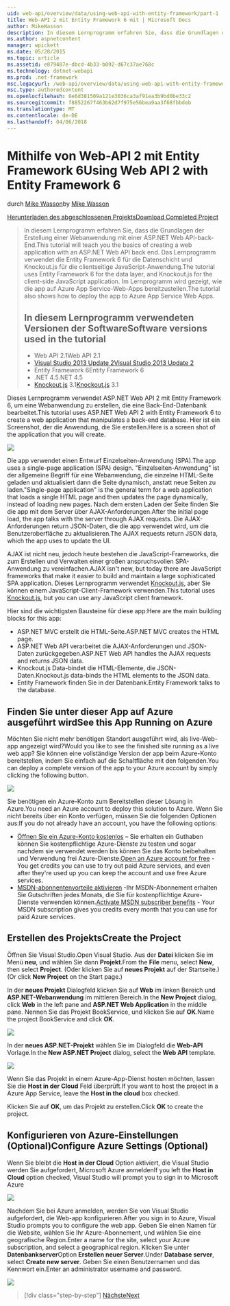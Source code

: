 ```yaml
---
uid: web-api/overview/data/using-web-api-with-entity-framework/part-1
title: Web-API 2 mit Entity Framework 6 mit | Microsoft Docs
author: MikeWasson
description: In diesem Lernprogramm erfahren Sie, dass die Grundlagen der Erstellung einer Webanwendung mit einer ASP.NET Web API-back-End. Das Lernprogramm verwendet die Entity Framework 6 für das Layout der Daten...
ms.author: aspnetcontent
manager: wpickett
ms.date: 05/28/2015
ms.topic: article
ms.assetid: e879487e-dbcd-4b33-b092-d67c37ae768c
ms.technology: dotnet-webapi
ms.prod: .net-framework
msc.legacyurl: /web-api/overview/data/using-web-api-with-entity-framework/part-1
msc.type: authoredcontent
ms.openlocfilehash: 8e6d381509a121e3036ca3af91ea3b9bd0be33c2
ms.sourcegitcommit: f8852267f463b62d7f975e56bea9aa3f68fbbdeb
ms.translationtype: MT
ms.contentlocale: de-DE
ms.lasthandoff: 04/06/2018
---
```

<a name="using-web-api-2-with-entity-framework-6"></a><span data-ttu-id="1dd9f-104">Mithilfe von Web-API 2 mit Entity Framework 6</span><span class="sxs-lookup"><span data-stu-id="1dd9f-104">Using Web API 2 with Entity Framework 6</span></span>
====================
<span data-ttu-id="1dd9f-105">durch [Mike Wasson](https://github.com/MikeWasson)</span><span class="sxs-lookup"><span data-stu-id="1dd9f-105">by [Mike Wasson](https://github.com/MikeWasson)</span></span>

[<span data-ttu-id="1dd9f-106">Herunterladen des abgeschlossenen Projekts</span><span class="sxs-lookup"><span data-stu-id="1dd9f-106">Download Completed Project</span></span>](https://github.com/MikeWasson/BookService)

> <span data-ttu-id="1dd9f-107">In diesem Lernprogramm erfahren Sie, dass die Grundlagen der Erstellung einer Webanwendung mit einer ASP.NET Web API-back-End.</span><span class="sxs-lookup"><span data-stu-id="1dd9f-107">This tutorial will teach you the basics of creating a web application with an ASP.NET Web API back end.</span></span> <span data-ttu-id="1dd9f-108">Das Lernprogramm verwendet die Entity Framework 6 für die Datenschicht und Knockout.js für die clientseitige JavaScript-Anwendung.</span><span class="sxs-lookup"><span data-stu-id="1dd9f-108">The tutorial uses Entity Framework 6 for the data layer, and Knockout.js for the client-side JavaScript application.</span></span> <span data-ttu-id="1dd9f-109">Im Lernprogramm wird gezeigt, wie die app auf Azure App Service-Web-Apps bereitzustellen.</span><span class="sxs-lookup"><span data-stu-id="1dd9f-109">The tutorial also shows how to deploy the app to Azure App Service Web Apps.</span></span>
> 
> ## <a name="software-versions-used-in-the-tutorial"></a><span data-ttu-id="1dd9f-110">In diesem Lernprogramm verwendeten Versionen der Software</span><span class="sxs-lookup"><span data-stu-id="1dd9f-110">Software versions used in the tutorial</span></span>
> 
> 
> - <span data-ttu-id="1dd9f-111">Web API 2.1</span><span class="sxs-lookup"><span data-stu-id="1dd9f-111">Web API 2.1</span></span>
> - [<span data-ttu-id="1dd9f-112">Visual Studio 2013 Update 2</span><span class="sxs-lookup"><span data-stu-id="1dd9f-112">Visual Studio 2013 Update 2</span></span>](https://www.visualstudio.com/downloads/download-visual-studio-vs)
> - <span data-ttu-id="1dd9f-113">Entity Framework 6</span><span class="sxs-lookup"><span data-stu-id="1dd9f-113">Entity Framework 6</span></span>
> - <span data-ttu-id="1dd9f-114">.NET 4.5</span><span class="sxs-lookup"><span data-stu-id="1dd9f-114">.NET 4.5</span></span>
> - <span data-ttu-id="1dd9f-115">[Knockout.js](http://knockoutjs.com/) 3.1</span><span class="sxs-lookup"><span data-stu-id="1dd9f-115">[Knockout.js](http://knockoutjs.com/) 3.1</span></span>


<span data-ttu-id="1dd9f-116">Dieses Lernprogramm verwendet ASP.NET Web API 2 mit Entity Framework 6, um eine Webanwendung zu erstellen, die eine Back-End-Datenbank bearbeitet.</span><span class="sxs-lookup"><span data-stu-id="1dd9f-116">This tutorial uses ASP.NET Web API 2 with Entity Framework 6 to create a web application that manipulates a back-end database.</span></span> <span data-ttu-id="1dd9f-117">Hier ist ein Screenshot, der die Anwendung, die Sie erstellen.</span><span class="sxs-lookup"><span data-stu-id="1dd9f-117">Here is a screen shot of the application that you will create.</span></span>

[![](part-1/_static/image2.png)](part-1/_static/image1.png)

<span data-ttu-id="1dd9f-118">Die app verwendet einen Entwurf Einzelseiten-Anwendung (SPA).</span><span class="sxs-lookup"><span data-stu-id="1dd9f-118">The app uses a single-page application (SPA) design.</span></span> <span data-ttu-id="1dd9f-119">"Einzelseiten-Anwendung" ist der allgemeine Begriff für eine Webanwendung, die einzelne HTML-Seite geladen und aktualisiert dann die Seite dynamisch, anstatt neue Seiten zu laden.</span><span class="sxs-lookup"><span data-stu-id="1dd9f-119">"Single-page application" is the general term for a web application that loads a single HTML page and then updates the page dynamically, instead of loading new pages.</span></span> <span data-ttu-id="1dd9f-120">Nach dem ersten Laden der Seite finden Sie die app mit dem Server über AJAX-Anforderungen.</span><span class="sxs-lookup"><span data-stu-id="1dd9f-120">After the initial page load, the app talks with the server through AJAX requests.</span></span> <span data-ttu-id="1dd9f-121">Die AJAX-Anforderungen return JSON-Daten, die die app verwendet wird, um die Benutzeroberfläche zu aktualisieren.</span><span class="sxs-lookup"><span data-stu-id="1dd9f-121">The AJAX requests return JSON data, which the app uses to update the UI.</span></span>

<span data-ttu-id="1dd9f-122">AJAX ist nicht neu, jedoch heute bestehen die JavaScript-Frameworks, die zum Erstellen und Verwalten einer großen anspruchsvollen SPA-Anwendung zu vereinfachen.</span><span class="sxs-lookup"><span data-stu-id="1dd9f-122">AJAX isn't new, but today there are JavaScript frameworks that make it easier to build and maintain a large sophisticated SPA application.</span></span> <span data-ttu-id="1dd9f-123">Dieses Lernprogramm verwendet [Knockout.js](http://knockoutjs.com/), aber Sie können einem JavaScript-Client-Framework verwenden.</span><span class="sxs-lookup"><span data-stu-id="1dd9f-123">This tutorial uses [Knockout.js](http://knockoutjs.com/), but you can use any JavaScript client framework.</span></span>

<span data-ttu-id="1dd9f-124">Hier sind die wichtigsten Bausteine für diese app:</span><span class="sxs-lookup"><span data-stu-id="1dd9f-124">Here are the main building blocks for this app:</span></span>

- <span data-ttu-id="1dd9f-125">ASP.NET MVC erstellt die HTML-Seite.</span><span class="sxs-lookup"><span data-stu-id="1dd9f-125">ASP.NET MVC creates the HTML page.</span></span>
- <span data-ttu-id="1dd9f-126">ASP.NET Web API verarbeitet die AJAX-Anforderungen und JSON-Daten zurückgegeben.</span><span class="sxs-lookup"><span data-stu-id="1dd9f-126">ASP.NET Web API handles the AJAX requests and returns JSON data.</span></span>
- <span data-ttu-id="1dd9f-127">Knockout.js Data-bindet die HTML-Elemente, die JSON-Daten.</span><span class="sxs-lookup"><span data-stu-id="1dd9f-127">Knockout.js data-binds the HTML elements to the JSON data.</span></span>
- <span data-ttu-id="1dd9f-128">Entity Framework finden Sie in der Datenbank.</span><span class="sxs-lookup"><span data-stu-id="1dd9f-128">Entity Framework talks to the database.</span></span>

## <a name="see-this-app-running-on-azure"></a><span data-ttu-id="1dd9f-129">Finden Sie unter dieser App auf Azure ausgeführt wird</span><span class="sxs-lookup"><span data-stu-id="1dd9f-129">See this App Running on Azure</span></span>

<span data-ttu-id="1dd9f-130">Möchten Sie nicht mehr benötigen Standort ausgeführt wird, als live-Web-app angezeigt wird?</span><span class="sxs-lookup"><span data-stu-id="1dd9f-130">Would you like to see the finished site running as a live web app?</span></span> <span data-ttu-id="1dd9f-131">Sie können eine vollständige Version der app beim Azure-Konto bereitstellen, indem Sie einfach auf die Schaltfläche mit den folgenden.</span><span class="sxs-lookup"><span data-stu-id="1dd9f-131">You can deploy a complete version of the app to your Azure account by simply clicking the following button.</span></span>

[![](http://azuredeploy.net/deploybutton.png)](https://azuredeploy.net/?WT.mc_id=deploy_azure_aspnet&repository=https://github.com/tfitzmac/BookService)

<span data-ttu-id="1dd9f-132">Sie benötigen ein Azure-Konto zum Bereitstellen dieser Lösung in Azure.</span><span class="sxs-lookup"><span data-stu-id="1dd9f-132">You need an Azure account to deploy this solution to Azure.</span></span> <span data-ttu-id="1dd9f-133">Wenn Sie nicht bereits über ein Konto verfügen, müssen Sie die folgenden Optionen aus:</span><span class="sxs-lookup"><span data-stu-id="1dd9f-133">If you do not already have an account, you have the following options:</span></span>

- <span data-ttu-id="1dd9f-134">[Öffnen Sie ein Azure-Konto kostenlos](https://azure.microsoft.com/pricing/free-trial/?WT.mc_id=A443DD604) – Sie erhalten ein Guthaben können Sie kostenpflichtige Azure-Dienste zu testen und sogar nachdem sie verwendet werden bis können Sie das Konto beibehalten und Verwendung frei Azure-Dienste.</span><span class="sxs-lookup"><span data-stu-id="1dd9f-134">[Open an Azure account for free](https://azure.microsoft.com/pricing/free-trial/?WT.mc_id=A443DD604) - You get credits you can use to try out paid Azure services, and even after they're used up you can keep the account and use free Azure services.</span></span>
- <span data-ttu-id="1dd9f-135">[MSDN-abonnentenvorteile aktivieren](https://azure.microsoft.com/pricing/member-offers/msdn-benefits-details/?WT.mc_id=A443DD604) -Ihr MSDN-Abonnement erhalten Sie Gutschriften jedes Monats, die Sie für kostenpflichtige Azure-Dienste verwenden können.</span><span class="sxs-lookup"><span data-stu-id="1dd9f-135">[Activate MSDN subscriber benefits](https://azure.microsoft.com/pricing/member-offers/msdn-benefits-details/?WT.mc_id=A443DD604) - Your MSDN subscription gives you credits every month that you can use for paid Azure services.</span></span>

## <a name="create-the-project"></a><span data-ttu-id="1dd9f-136">Erstellen des Projekts</span><span class="sxs-lookup"><span data-stu-id="1dd9f-136">Create the Project</span></span>

<span data-ttu-id="1dd9f-137">Öffnen Sie Visual Studio.</span><span class="sxs-lookup"><span data-stu-id="1dd9f-137">Open Visual Studio.</span></span> <span data-ttu-id="1dd9f-138">Aus der **Datei** klicken Sie im Menü **neu**, und wählen Sie dann **Projekt**.</span><span class="sxs-lookup"><span data-stu-id="1dd9f-138">From the **File** menu, select **New**, then select **Project**.</span></span> <span data-ttu-id="1dd9f-139">(Oder klicken Sie auf **neues Projekt** auf der Startseite.)</span><span class="sxs-lookup"><span data-stu-id="1dd9f-139">(Or click **New Project** on the Start page.)</span></span>

<span data-ttu-id="1dd9f-140">In der **neues Projekt** Dialogfeld klicken Sie auf **Web** im linken Bereich und **ASP.NET-Webanwendung** im mittleren Bereich.</span><span class="sxs-lookup"><span data-stu-id="1dd9f-140">In the **New Project** dialog, click **Web** in the left pane and **ASP.NET Web Application** in the middle pane.</span></span> <span data-ttu-id="1dd9f-141">Nennen Sie das Projekt BookService, und klicken Sie auf **OK**.</span><span class="sxs-lookup"><span data-stu-id="1dd9f-141">Name the project BookService and click **OK**.</span></span>

[![](part-1/_static/image4.png)](part-1/_static/image3.png)

<span data-ttu-id="1dd9f-142">In der **neues ASP.NET-Projekt** wählen Sie im Dialogfeld die **Web-API** Vorlage.</span><span class="sxs-lookup"><span data-stu-id="1dd9f-142">In the **New ASP.NET Project** dialog, select the **Web API** template.</span></span>

[![](part-1/_static/image6.png)](part-1/_static/image5.png)

<span data-ttu-id="1dd9f-143">Wenn Sie das Projekt in einem Azure-App-Dienst hosten möchten, lassen Sie die **Host in der Cloud** Feld überprüft.</span><span class="sxs-lookup"><span data-stu-id="1dd9f-143">If you want to host the project in a Azure App Service, leave the **Host in the cloud** box checked.</span></span>

<span data-ttu-id="1dd9f-144">Klicken Sie auf **OK**, um das Projekt zu erstellen.</span><span class="sxs-lookup"><span data-stu-id="1dd9f-144">Click **OK** to create the project.</span></span>

## <a name="configure-azure-settings-optional"></a><span data-ttu-id="1dd9f-145">Konfigurieren von Azure-Einstellungen (Optional)</span><span class="sxs-lookup"><span data-stu-id="1dd9f-145">Configure Azure Settings (Optional)</span></span>

<span data-ttu-id="1dd9f-146">Wenn Sie bleibt die **Host in der Cloud** Option aktiviert, die Visual Studio werden Sie aufgefordert, Microsoft Azure anmelden</span><span class="sxs-lookup"><span data-stu-id="1dd9f-146">If you left the **Host in Cloud** option checked, Visual Studio will prompt you to sign in to Microsoft Azure</span></span>

[![](part-1/_static/image8.png)](part-1/_static/image7.png)

<span data-ttu-id="1dd9f-147">Nachdem Sie bei Azure anmelden, werden Sie von Visual Studio aufgefordert, die Web-app konfigurieren.</span><span class="sxs-lookup"><span data-stu-id="1dd9f-147">After you sign in to Azure, Visual Studio prompts you to configure the web app.</span></span> <span data-ttu-id="1dd9f-148">Geben Sie einen Namen für die Website, wählen Sie Ihr Azure-Abonnement, und wählen Sie eine geografische Region.</span><span class="sxs-lookup"><span data-stu-id="1dd9f-148">Enter a name for the site, select your Azure subscription, and select a geographical region.</span></span> <span data-ttu-id="1dd9f-149">Klicken Sie unter **Datenbankserver**Option **Erstellen neuer Server**.</span><span class="sxs-lookup"><span data-stu-id="1dd9f-149">Under **Database server**, select **Create new server**.</span></span> <span data-ttu-id="1dd9f-150">Geben Sie einen Benutzernamen und das Kennwort ein.</span><span class="sxs-lookup"><span data-stu-id="1dd9f-150">Enter an administrator username and password.</span></span>

[![](part-1/_static/image10.png)](part-1/_static/image9.png)

> [!div class="step-by-step"]
> [<span data-ttu-id="1dd9f-151">Nächste</span><span class="sxs-lookup"><span data-stu-id="1dd9f-151">Next</span></span>](part-2.md)
